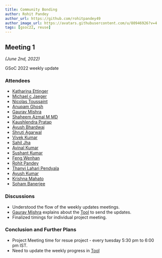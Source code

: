 ```yaml
---
title: Community Bonding
author: Rohit Pandey
author_url: https://github.com/rohitpandey49
author_image_url: https://avatars.githubusercontent.com/u/80946926?v=4
tags: [gsoc22, reuse]
---
```


<!--
SPDX-License-Identifier: CC-BY-SA-4.0

SPDX-FileCopyrightText: 2022 Rohit Pandey <rohit.pandey4900@gmail.com>
-->

## Meeting 1
*(June 2nd, 2022)*

GSoC 2022 weekly update

<!--truncate-->

### Attendees

- [Katharina Ettinger](https://github.com)
- [Michael c Jaeger](https://github.com/mcjaeger)
- [Nicolas Toussaint](https://github.com/NicolasToussaint)
- [Anupam Ghosh](https://github.com/ag4ums)
- [Gaurav Mishra](https://github.com/GMishx)
- [Shaheem Azmal M MD](https://github.com/shaheemazmalmmd)
- [Kaushlendra Pratap](https://github.com/Kaushl2208)
- [Ayush Bhardwaj](https://github.com/hastagAB)
- [Shruti Agarwal](https://github.com/Shruti3004)
- [Vivek Kumar](https://github.com/viv9k)
- [Sahil Jha](https://github.com/sjha2048)
- [Avinal Kumar](https://github.com/avinal)
- [Sushant Kumar](https://github.com/its-sushant)
- [Feng Wenhan](https://github.com/fwhdzh)
- [Rohit Pandey](https://github.com/rohitpandey49)
- [Thanvi Lahari Pendyala](https://github.com/Pendyala-thanvi)
- [Ayush Kumar](https://github.com/Ayush7614)
- [Krishna Mahato](https://github.com/krishna9304)
- [Soham Banerjee](https://github.com/soham4abc)

### Discussions

- Understood the flow of the weekly updates meetings.
- [Gaurav Mishra](https://github.com/GMishx) explains about the [Tool](https://fossology.github.io/gsoc/docs/2022/) to send the updates.
- Finalized timings for individual project meeting.



### Conclusion and Further Plans

- Project Meeting time for resue project - every tuesday 5:30 pm to 6:00 pm IST.
- Need to update the weekly progress in [Tool](https://fossology.github.io/gsoc/docs/2022/)
